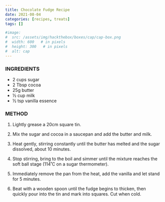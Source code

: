 ```yaml
---
title: Chocolate Fudge Recipe
date: 2021-08-04
categories: [recipes, treats]
tags: []

#image:
#  src: /assets/img/hackthebox/boxes/cap/cap-box.png
#  width: 600   # in pixels
#  height: 300   # in pixels
#  alt: cap
---
```



### INGREDIENTS
- 2 cups sugar
- 2 Tbsp cocoa
- 25g butter
- ½ cup milk
- ½ tsp vanilla essence

### METHOD
1. Lightly grease a 20cm square tin.

2. Mix the sugar and cocoa in a saucepan and add the butter and milk.

3. Heat gently, stirring constantly until the butter has melted and the sugar dissolved, about 10 minutes.

4. Stop stirring, bring to the boil and simmer until the mixture reaches the soft ball stage (114˚C on a sugar thermometer).

5. Immediately remove the pan from the heat, add the vanilla and let stand for 5 minutes.

6. Beat with a wooden spoon until the fudge begins to thicken, then quickly pour into the tin and mark into squares. Cut when cold.

